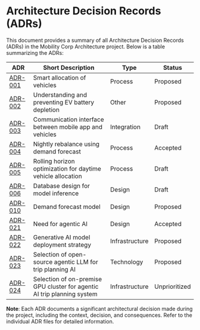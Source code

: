 # Architecture Decision Records (ADRs)

This document provides a summary of all Architecture Decision Records (ADRs) in the Mobility Corp Architecture project. Below is a table summarizing the ADRs:

| ADR                                                                     | Short Description                                            | Type           | Status    |
|-------------------------------------------------------------------------|--------------------------------------------------------------|----------------|-----------|
| [ADR-001](ADR-001-Smart-Allocation-of-Vehicles.md)                      | Smart allocation of vehicles                                 | Process        | Proposed  |
| [ADR-002](ADR-002-Understanding-and-Preventing-EV-Battery-Depletion.md) | Understanding and preventing EV battery depletion            | Other          | Proposed  |
| [ADR-003](ADR-003-Communication-Interface-Between-MobileApp-and-Vehicles.md) | Communication interface between mobile app and vehicles | Integration    | Draft     |
| [ADR-004](ADR-004-nightly-rebalance.md)                                 | Nightly rebalance using demand forecast                      | Process        | Accepted  |
| [ADR-005](ADR-005-Rolling-Horizon-Optimization.md)                     | Rolling horizon optimization for daytime vehicle allocation   | Process        | Draft  |
| [ADR-006](ADR-006-database-design-for-model-inference.md)              | Database design for model inference                           | Design         | Draft  |
| [ADR-010](ADR-010-demand-forecast-model.md)                             | Demand forecast model                                        | Design         | Proposed  |
| [ADR-021](ADR-021-need-for-agentic-ai.md)                               | Need for agentic AI                                          | Design         | Accepted  |
| [ADR-022](ADR-022-Gen_AI_Model_Deployment_Strategy.md)                  | Generative AI model deployment strategy                      | Infrastructure | Proposed  |
| [ADR-023](ADR-023-LLM_Selection_for_Agentic_AI.md)                      | Selection of open-source agentic LLM for trip planning AI    | Technology     | Proposed  |
| [ADR-024](ADR-024-Selection-of-On-Premise-GPU-Cluster-for-Agentic-AI-Trip-PlanningSystem.md) | Selection of on-premise GPU cluster for agentic AI trip planning system | Infrastructure | Unprioritized  | Proposed  |

**Note**: Each ADR documents a significant architectural decision made during the project, including the context, decision, and consequences. Refer to the individual ADR files for detailed information.
